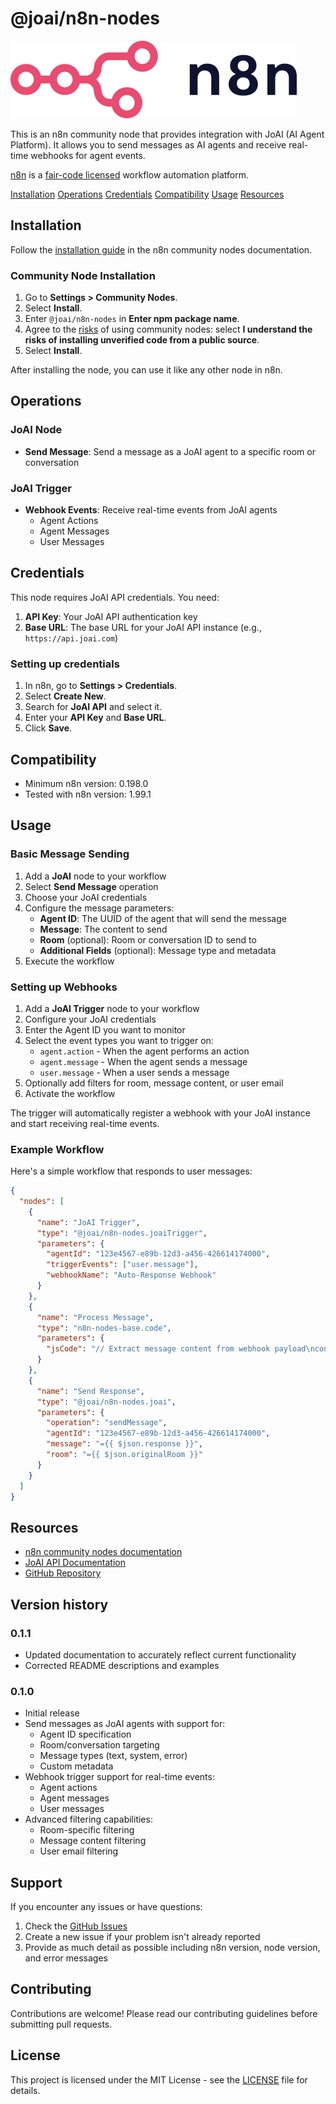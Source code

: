 # @joai/n8n-nodes

![n8n.io - Workflow Automation](https://raw.githubusercontent.com/n8n-io/n8n/master/assets/n8n-logo.png)

This is an n8n community node that provides integration with JoAI (AI Agent Platform). It allows you to send messages as AI agents and receive real-time webhooks for agent events.

[n8n](https://n8n.io/) is a [fair-code licensed](https://docs.n8n.io/reference/license/) workflow automation platform.

[Installation](#installation)
[Operations](#operations)
[Credentials](#credentials)
[Compatibility](#compatibility)
[Usage](#usage)
[Resources](#resources)

## Installation

Follow the [installation guide](https://docs.n8n.io/integrations/community-nodes/installation/) in the n8n community nodes documentation.

### Community Node Installation

1. Go to **Settings > Community Nodes**.
2. Select **Install**.
3. Enter `@joai/n8n-nodes` in **Enter npm package name**.
4. Agree to the [risks](https://docs.n8n.io/integrations/community-nodes/risks/) of using community nodes: select **I understand the risks of installing unverified code from a public source**.
5. Select **Install**.

After installing the node, you can use it like any other node in n8n.

## Operations

### JoAI Node
- **Send Message**: Send a message as a JoAI agent to a specific room or conversation

### JoAI Trigger
- **Webhook Events**: Receive real-time events from JoAI agents
  - Agent Actions
  - Agent Messages
  - User Messages

## Credentials

This node requires JoAI API credentials. You need:

1. **API Key**: Your JoAI API authentication key
2. **Base URL**: The base URL for your JoAI API instance (e.g., `https://api.joai.com`)

### Setting up credentials

1. In n8n, go to **Settings > Credentials**.
2. Select **Create New**.
3. Search for **JoAI API** and select it.
4. Enter your **API Key** and **Base URL**.
5. Click **Save**.

## Compatibility

- Minimum n8n version: 0.198.0
- Tested with n8n version: 1.99.1

## Usage

### Basic Message Sending

1. Add a **JoAI** node to your workflow
2. Select **Send Message** operation
3. Choose your JoAI credentials
4. Configure the message parameters:
   - **Agent ID**: The UUID of the agent that will send the message
   - **Message**: The content to send
   - **Room** (optional): Room or conversation ID to send to
   - **Additional Fields** (optional): Message type and metadata
5. Execute the workflow

### Setting up Webhooks

1. Add a **JoAI Trigger** node to your workflow
2. Configure your JoAI credentials
3. Enter the Agent ID you want to monitor
4. Select the event types you want to trigger on:
   - `agent.action` - When the agent performs an action
   - `agent.message` - When the agent sends a message
   - `user.message` - When a user sends a message
5. Optionally add filters for room, message content, or user email
6. Activate the workflow

The trigger will automatically register a webhook with your JoAI instance and start receiving real-time events.

### Example Workflow

Here's a simple workflow that responds to user messages:

```json
{
  "nodes": [
    {
      "name": "JoAI Trigger",
      "type": "@joai/n8n-nodes.joaiTrigger",
      "parameters": {
        "agentId": "123e4567-e89b-12d3-a456-426614174000",
        "triggerEvents": ["user.message"],
        "webhookName": "Auto-Response Webhook"
      }
    },
    {
      "name": "Process Message",
      "type": "n8n-nodes-base.code",
      "parameters": {
        "jsCode": "// Extract message content from webhook payload\nconst userMessage = $input.item.json.data.content || '';\nconst room = $input.item.json.data.room || '';\n\nreturn {\n  json: {\n    response: `Hello! You said: \"${userMessage}\"`,\n    originalRoom: room\n  }\n};"
      }
    },
    {
      "name": "Send Response",
      "type": "@joai/n8n-nodes.joai",
      "parameters": {
        "operation": "sendMessage",
        "agentId": "123e4567-e89b-12d3-a456-426614174000",
        "message": "={{ $json.response }}",
        "room": "={{ $json.originalRoom }}"
      }
    }
  ]
}
```

## Resources

- [n8n community nodes documentation](https://docs.n8n.io/integrations/community-nodes/)
- [JoAI API Documentation](https://docs.joai.com)
- [GitHub Repository](https://github.com/JoAiHQ/n8n-nodes)

## Version history

### 0.1.1
- Updated documentation to accurately reflect current functionality
- Corrected README descriptions and examples

### 0.1.0
- Initial release
- Send messages as JoAI agents with support for:
  - Agent ID specification
  - Room/conversation targeting
  - Message types (text, system, error)
  - Custom metadata
- Webhook trigger support for real-time events:
  - Agent actions
  - Agent messages
  - User messages
- Advanced filtering capabilities:
  - Room-specific filtering
  - Message content filtering
  - User email filtering

## Support

If you encounter any issues or have questions:

1. Check the [GitHub Issues](https://github.com/JoAiHQ/n8n-nodes/issues)
2. Create a new issue if your problem isn't already reported
3. Provide as much detail as possible including n8n version, node version, and error messages

## Contributing

Contributions are welcome! Please read our contributing guidelines before submitting pull requests.

## License

This project is licensed under the MIT License - see the [LICENSE](LICENSE) file for details.

